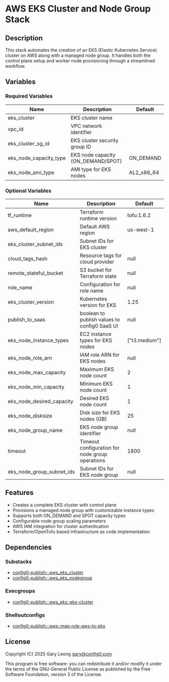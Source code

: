 # AWS EKS Cluster and Node Group Stack

## Description
This stack automates the creation of an EKS (Elastic Kubernetes Service) cluster on AWS along with a managed node group. It handles both the control plane setup and worker node provisioning through a streamlined workflow.

## Variables

### Required Variables
| Name | Description | Default |
|------|-------------|---------|
| eks_cluster | EKS cluster name | |
| vpc_id | VPC network identifier | |
| eks_cluster_sg_id | EKS cluster security group ID | |
| eks_node_capacity_type | EKS node capacity (ON_DEMAND/SPOT) | ON_DEMAND |
| eks_node_ami_type | AMI type for EKS nodes | AL2_x86_64 |

### Optional Variables
| Name | Description | Default |
|------|-------------|---------|
| tf_runtime | Terraform runtime version | tofu:1.6.2 |
| aws_default_region | Default AWS region | us-west-1 |
| eks_cluster_subnet_ids | Subnet IDs for EKS cluster | |
| cloud_tags_hash | Resource tags for cloud provider | null |
| remote_stateful_bucket | S3 bucket for Terraform state | null |
| role_name | Configuration for role name | null |
| eks_cluster_version | Kubernetes version for EKS | 1.25 |
| publish_to_saas | boolean to publish values to config0 SaaS UI | null |
| eks_node_instance_types | EC2 instance types for EKS nodes | ["t3.medium"] |
| eks_node_role_arn | IAM role ARN for EKS nodes | null |
| eks_node_max_capacity | Maximum EKS node count | 2 |
| eks_node_min_capacity | Minimum EKS node count | 1 |
| eks_node_desired_capacity | Desired EKS node count | 1 |
| eks_node_disksize | Disk size for EKS nodes (GB) | 25 |
| eks_node_group_name | EKS node group identifier | null |
| timeout | Timeout configuration for node group operations | 1800 |
| eks_node_group_subnet_ids | Subnet IDs for EKS node group | null |

## Features
- Creates a complete EKS cluster with control plane
- Provisions a managed node group with customizable instance types
- Supports both ON_DEMAND and SPOT capacity types
- Configurable node group scaling parameters
- AWS IAM integration for cluster authentication
- Terraform/OpenTofu based infrastructure as code implementation

## Dependencies

### Substacks
- [config0-publish:::aws_eks_cluster](https://api-app.config0.com/web_api/v1.0/stacks/config0-publish/aws_eks_cluster)
- [config0-publish:::aws_eks_nodegroup](https://api-app.config0.com/web_api/v1.0/stacks/config0-publish/aws_eks_nodegroup)

### Execgroups
- [config0-publish:::aws_eks::eks-cluster](https://api-app.config0.com/web_api/v1.0/exec/groups/config0-publish/aws_eks/eks-cluster)

### Shelloutconfigs
- [config0-publish:::aws::map-role-aws-to-eks](https://api-app.config0.com/web_api/v1.0/assets/shelloutconfigs/config0-publish/aws/map-role-aws-to-eks)

## License
Copyright (C) 2025 Gary Leong <gary@config0.com>

This program is free software: you can redistribute it and/or modify
it under the terms of the GNU General Public License as published by
the Free Software Foundation, version 3 of the License.